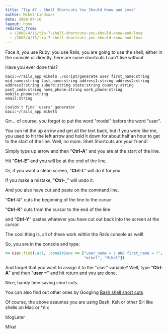 ```yaml
---
title: "Tip #7 - Shell Shortcuts You Should Know and Love"
author: Mikel Lindsaar
date: 2008-04-16
layout: home
redirect_from:
  - /2008/4/16/tip-7-shell-shortcuts-you-should-know-and-love
  - /2008/4/15/tip-7-shell-shortcuts-you-should-know-and-love
---
```

Face it, you use Ruby, you use Rails, you are going to use the shell,
either in the console or directly, here are some shortcuts I can't live
without.

Have you ever done this?

``` shell
baci:~/rails_app mikel$ ./script/generate user first_name:string
mid_name:string last_name:string address1:string address2:string
address3:string suburb:string state:string country:string
post_code:string home_phone:string work_phone:string mobile_phone:string
email:string

Couldn't find 'users' generator
baci:~/rails_app mikel$
```

Grr... of course, you forgot to put the word "model" before the word
"user".

You can hit the up arrow and get all the text back, but if you were like
me, you used to hit the left arrow and hold it down for about half an
hour to get to the start of the line. Well, no more. Shell Shortcuts are
your friend!

Simply type up arrow and then "**Ctrl-A**" and you are at the start of
the line.

Hit "**Ctrl-E**" and you will be at the end of the line.

Or, if you want a clean screen, "**Ctrl-L**" will do it for you.

If you make a mistake, "**Ctrl-\_**" will undo it.

And you also have cut and paste on the command line.

"**Ctrl-U**" cuts the beginning of the line to the cursor

"**Ctrl-K**" cuts from the cursor to the end of the line

and "**Ctrl-Y**" pastes whatever you have cut out back into the screen
at the cursor.

The cool thing is, all of these work within the Rails console as well!.

So, you are in the console and type:

``` ruby
>> User.find(:all, :conditions => ["user_name = ? AND first_name = ?",
                                   "mikel", "Mikel"])
```

And forget that you want to assign it to the "user" variable? Well, type
"**Ctrl-A**" and then "**user =**" and hit return and you are done.

Nice, handy time saving short cuts.

You can also find out other ones by Googling [Bash shell short
cuts](http://www.google.com/search?&amp;rls=en&amp;q=Bash+shell+short+cuts&amp;ie=UTF-8&amp;oe=UTF-8)

Of course, the above assumes you are using Bash, Ksh or other SH like
shells on Mac or \*nix

blogLater

Mikel
